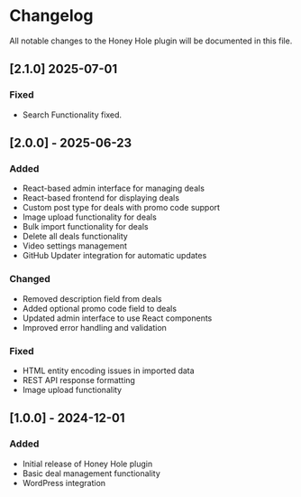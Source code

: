 # Changelog

All notable changes to the Honey Hole plugin will be documented in this file.

## [2.1.0] 2025-07-01

### Fixed
- Search Functionality fixed.

## [2.0.0] - 2025-06-23

### Added
- React-based admin interface for managing deals
- React-based frontend for displaying deals
- Custom post type for deals with promo code support
- Image upload functionality for deals
- Bulk import functionality for deals
- Delete all deals functionality
- Video settings management
- GitHub Updater integration for automatic updates

### Changed
- Removed description field from deals
- Added optional promo code field to deals
- Updated admin interface to use React components
- Improved error handling and validation

### Fixed
- HTML entity encoding issues in imported data
- REST API response formatting
- Image upload functionality

## [1.0.0] - 2024-12-01

### Added
- Initial release of Honey Hole plugin
- Basic deal management functionality
- WordPress integration 